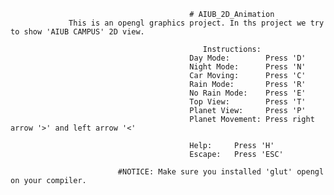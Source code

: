                                             # AIUB_2D_Animation
                 This is an opengl graphics project. In ths project we try to show 'AIUB CAMPUS' 2D view. 
                                               
                                               Instructions:
                                            Day Mode:        Press 'D'
                                            Night Mode:      Press 'N'
                                            Car Moving:      Press 'C'
                                            Rain Mode:       Press 'R'
                                            No Rain Mode:    Press 'E'
                                            Top View:        Press 'T'
                                            Planet View:     Press 'P'
                                            Planet Movement: Press right arrow '>' and left arrow '<'

                                            Help:     Press 'H'
                                            Escape:   Press 'ESC'
                                            
                            #NOTICE: Make sure you installed 'glut' opengl on your compiler.
